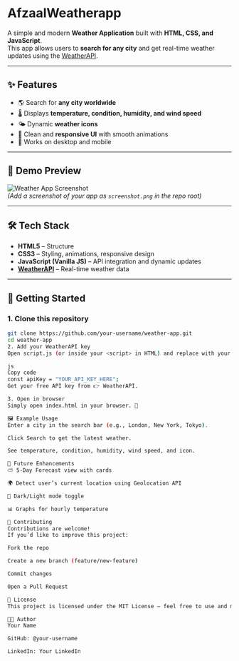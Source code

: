 # AfzaalWeatherapp

A simple and modern **Weather Application** built with **HTML, CSS, and JavaScript**.  
This app allows users to **search for any city** and get real-time weather updates using the [WeatherAPI](https://www.weatherapi.com/).  

---

## ✨ Features
- 🌎 Search for **any city worldwide**  
- 🌡 Displays **temperature, condition, humidity, and wind speed**  
- 🌤 Dynamic **weather icons**  
- 🎨 Clean and **responsive UI** with smooth animations  
- 📱 Works on desktop and mobile  

---

## 📸 Demo Preview
![Weather App Screenshot](./screenshot.png)  
*(Add a screenshot of your app as `screenshot.png` in the repo root)*  

---

## 🛠️ Tech Stack
- **HTML5** – Structure  
- **CSS3** – Styling, animations, responsive design  
- **JavaScript (Vanilla JS)** – API integration and dynamic updates  
- **[WeatherAPI](https://www.weatherapi.com/)** – Real-time weather data  

---

## 🚀 Getting Started

### 1. Clone this repository
```bash
git clone https://github.com/your-username/weather-app.git
cd weather-app
2. Add your WeatherAPI key
Open script.js (or inside your <script> in HTML) and replace with your own API key:

js
Copy code
const apiKey = "YOUR_API_KEY_HERE";
Get your free API key from 👉 WeatherAPI.

3. Open in browser
Simply open index.html in your browser. 🎉

🖼️ Example Usage
Enter a city in the search bar (e.g., London, New York, Tokyo).

Click Search to get the latest weather.

See temperature, condition, humidity, wind speed, and icon.

🔮 Future Enhancements
⛅ 5-Day Forecast view with cards

🌍 Detect user’s current location using Geolocation API

🎨 Dark/Light mode toggle

📊 Graphs for hourly temperature

🤝 Contributing
Contributions are welcome!
If you’d like to improve this project:

Fork the repo

Create a new branch (feature/new-feature)

Commit changes

Open a Pull Request

📜 License
This project is licensed under the MIT License – feel free to use and modify.

👨‍💻 Author
Your Name

GitHub: @your-username

LinkedIn: Your LinkedIn
